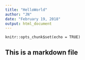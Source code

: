```yaml
---
title: "HelloWorld"
author: "JN"
date: "February 19, 2018"
output: html_document
---
```


```{r setup, include=FALSE}
knitr::opts_chunk$set(echo = TRUE)
```

## This is a markdown file
